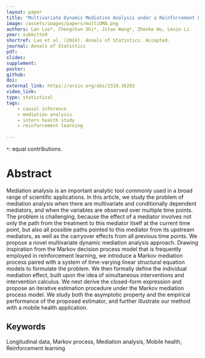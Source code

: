 ```yaml
---
layout: paper
title: "Multivariate Dynamic Mediation Analysis under a Reinforcement Learning Framework"
image: /assets/images/papers/multiDMA.png
authors: Lan Luo*, Chengchun Shi*, Jitao Wang*, Zhenke Wu, Lexin Li
year: submitted
shortref: Luo et al. (2024). Annals of Statistics. Accepted.
journal: Annals of Statistics
pdf: 
slides: 
supplement:
poster: 
github: 
doi: 
external_link: https://arxiv.org/abs/2310.16203
video_link: 
type: statistical
tags:
    - causal inference
    - mediation analysis
    - intern health study
    - reinforcement learning
 
---
```


`*`: equal contributions.

# Abstract

Mediation analysis is an important analytic tool commonly used in a broad range of scientific applications. In this article, we study the problem of mediation analysis when there are multivariate and conditionally dependent mediators, and when the variables are observed over multiple time points. The problem is challenging, because the effect of a mediator involves not only the path from the treatment to this mediator itself at the current time point, but also all possible paths pointed to this mediator from its upstream mediators, as well as the carryover effects from all previous time points. We propose a novel multivariate dynamic mediation analysis approach. Drawing inspiration from the Markov decision process model that is frequently employed in reinforcement learning, we introduce a Markov mediation process paired with a system of time-varying linear structural equation models to formulate the problem. We then formally define the individual mediation effect, built upon the idea of simultaneous interventions and intervention calculus. We next derive the closed-form expression and propose an iterative estimation procedure under the Markov mediation process model. We study both the asymptotic property and the empirical performance of the proposed estimator, and further illustrate our method with a mobile health application. 

## Keywords

Longitudinal data, Markov process, Mediation analysis, Mobile health, Reinforcement learning